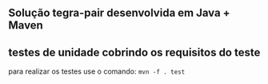 Solução tegra-pair desenvolvida em Java + Maven
----

## testes de unidade cobrindo os requisitos do teste
para realizar os testes use o comando:
`mvn -f . test`
